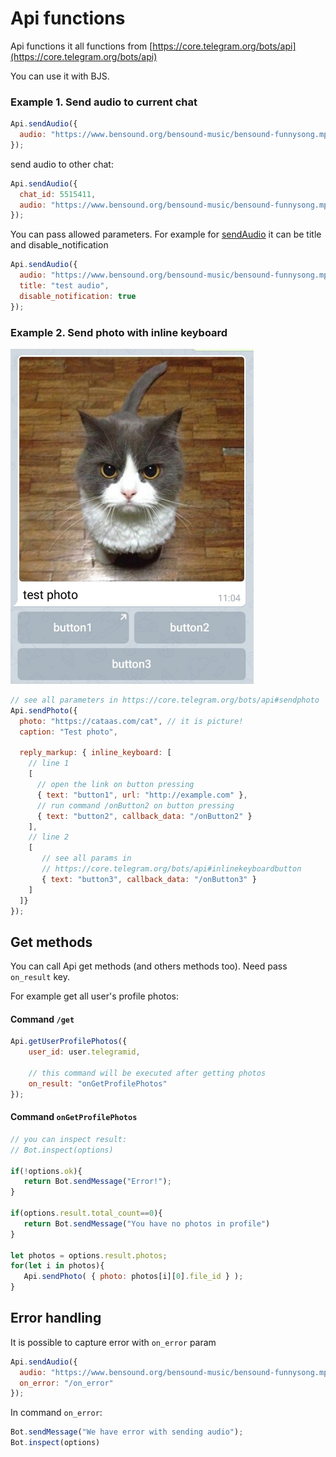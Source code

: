 # Api functions

Api functions it all functions from [https://core.telegram.org/bots/api](https://core.telegram.org/bots/api)

You can use it with BJS. 

### **Example 1.** Send audio to current chat

```javascript
Api.sendAudio({
  audio: "https://www.bensound.org/bensound-music/bensound-funnysong.mp3"
});

```

send audio to other chat: 

```javascript
Api.sendAudio({
  chat_id: 5515411,
  audio: "https://www.bensound.org/bensound-music/bensound-funnysong.mp3"
});

```



You can pass allowed parameters. For example for [sendAudio](https://core.telegram.org/bots/api#sendaudio) it can be title and disable\_notification

```javascript
Api.sendAudio({
  audio: "https://www.bensound.org/bensound-music/bensound-funnysong.mp3"
  title: "test audio",
  disable_notification: true
});
```

### **Example 2.** Send photo with inline keyboard

![](../.gitbook/assets/image%20%2824%29.png)

```javascript
// see all parameters in https://core.telegram.org/bots/api#sendphoto
Api.sendPhoto({
  photo: "https://cataas.com/cat", // it is picture!
  caption: "Test photo",

  reply_markup: { inline_keyboard: [
    // line 1
    [
      // open the link on button pressing
      { text: "button1", url: "http://example.com" },
      // run command /onButton2 on button pressing
      { text: "button2", callback_data: "/onButton2" }
    ],
    // line 2
    [
       // see all params in
       // https://core.telegram.org/bots/api#inlinekeyboardbutton
       { text: "button3", callback_data: "/onButton3" }
    ]
  ]}
});
```

## Get methods

You can call Api get methods \(and others methods too\). Need pass `on_result` key. 

For example get all user's profile photos:

#### Command `/get`

```javascript
Api.getUserProfilePhotos({
    user_id: user.telegramid,
    
    // this command will be executed after getting photos
    on_result: "onGetProfilePhotos"
});
```

#### 

#### Command `onGetProfilePhotos`

```javascript
// you can inspect result:
// Bot.inspect(options) 

if(!options.ok){
   return Bot.sendMessage("Error!");
}

if(options.result.total_count==0){
   return Bot.sendMessage("You have no photos in profile")
}

let photos = options.result.photos;
for(let i in photos){
   Api.sendPhoto( { photo: photos[i][0].file_id } );
}

```

## Error handling

It is possible to capture error with `on_error` param

```javascript
Api.sendAudio({
  audio: "https://www.bensound.org/bensound-music/bensound-funnysong.mp3",
  on_error: "/on_error"
});
```

In command `on_error`:

```javascript
Bot.sendMessage("We have error with sending audio");
Bot.inspect(options)
```

